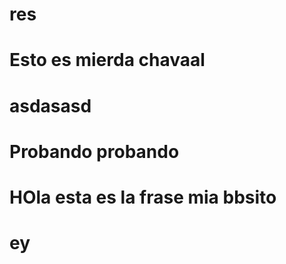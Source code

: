 # res
# Esto es mierda chavaal
# asdasasd
# Probando probando
# HOla esta es la frase mia bbsito
# ey